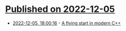 # [Published on 2022-12-05](index.md)

* [2022-12-05, 18:00:16](https://lobste.rs/s/sumius/flying_start_modern_c) - [A flying start in modern C++](https://bits-chips.nl/artikel/a-flying-start-in-modern-c/)
